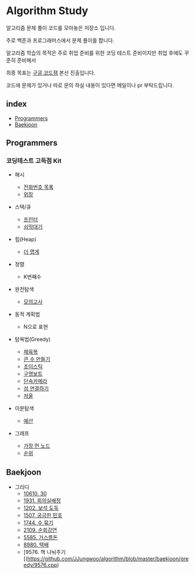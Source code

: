 # Algorithm Study 

알고리즘 문제 풀이 코드를 모아놓은 저장소 입니다.

주로 백준과 프로그래머스에서 문제 풀이를 합니다.

알고리즘 학습의 목적은 주로 취업 준비를 위한 코딩 테스트 준비이지만 취업 후에도 꾸준히 준비해서

최종 목표는 [구글 코드잼](https://codingcompetitions.withgoogle.com/codejam) 본선 진출입니다.

코드에 문제가 있거나 따로 문의 하실 내용이 있다면 메일이나 pr 부탁드립니다. 

## index

- [Programmers](Programmers)
- [Baekjoon](Baekjoon)

## Programmers

### 코딩테스트 고득점 Kit

- 해시
  - [전화번호 목록](https://github.com/JJungwoo/algorithm/blob/master/programmers/hash/%EC%A0%84%ED%99%94%EB%B2%88%ED%98%B8_%EB%AA%A9%EB%A1%9D.cpp)
  - [위장](https://github.com/JJungwoo/algorithm/blob/master/programmers/hash/%EC%9C%84%EC%9E%A5.cpp)

- 스택/큐
  - [프린터](https://github.com/JJungwoo/algorithm/blob/master/programmers/queue/%ED%94%84%EB%A6%B0%ED%84%B0.cpp)
  - [쇠막대기](https://github.com/JJungwoo/algorithm/blob/master/programmers/level2/%EC%87%A0%EB%A7%89%EB%8C%80%EA%B8%B0.cpp)

- 힙(Heap)
  - [더 맵게](https://github.com/JJungwoo/algorithm/blob/master/programmers/heap/%EB%8D%94%EB%A7%B5%EA%B2%8C.cpp)
  
- 정렬
  - K번째수
  
- 완전탐색
  - [모의고사](https://github.com/JJungwoo/algorithm/blob/master/programmers/brute_force/%EB%AA%A8%EC%9D%98%EA%B3%A0%EC%82%AC.cpp)

- 동적 계획법
  - N으로 표현
  
- 탐욕법(Greedy)
  - [체육복](https://github.com/JJungwoo/algorithm/blob/master/programmers/greedy/%EC%B2%B4%EC%9C%A1%EB%B3%B5.cpp)
  - [큰 수 만들기](https://github.com/JJungwoo/algorithm/blob/master/programmers/greedy/%ED%81%B0%EC%88%98%EB%A7%8C%EB%93%A4%EA%B8%B0.cpp)
  - [조이스틱](https://github.com/JJungwoo/algorithm/blob/master/programmers/greedy/%EC%A1%B0%EC%9D%B4%EC%8A%A4%ED%8B%B1.cpp)
  - [구명보트](https://github.com/JJungwoo/algorithm/blob/master/programmers/greedy/%EA%B5%AC%EB%AA%85%EB%B3%B4%ED%8A%B8.cpp)
  - [단속카메라](https://github.com/JJungwoo/algorithm/blob/master/programmers/greedy/%EB%8B%A8%EC%86%8D%EC%B9%B4%EB%A9%94%EB%9D%BC.cpp)
  - [섬 연결하기](https://github.com/JJungwoo/algorithm/blob/master/programmers/greedy/%EC%84%AC%EC%97%B0%EA%B2%B0%ED%95%98%EA%B8%B0.cpp)
  - [저울](https://github.com/JJungwoo/algorithm/blob/master/programmers/greedy/%EC%A0%80%EC%9A%B8.cpp)
 
- 이분탐색
  - [예산](https://github.com/JJungwoo/algorithm/blob/master/programmers/binary_search/%EC%98%88%EC%82%B0.cpp)
 
- 그래프
  - [가장 먼 노드](https://github.com/JJungwoo/algorithm/blob/master/programmers/graph/%EA%B0%80%EC%9E%A5%EB%A8%BC%EB%85%B8%EB%93%9C.cpp)
  - [순위](https://github.com/JJungwoo/algorithm/blob/master/programmers/graph/%EC%88%9C%EC%9C%84.cpp)
  
## Baekjoon

- 그리디
  - [10610. 30](https://github.com/JJungwoo/algorithm/blob/master/baekjoon/greedy/10610.cpp)
  - [1931. 회의실배정](https://github.com/JJungwoo/algorithm/blob/master/baekjoon/greedy/1080.cpp)
  - [1202. 보석 도둑](https://github.com/JJungwoo/algorithm/blob/master/baekjoon/greedy/1202.cpp)
  - [1507. 궁금한 민호](https://github.com/JJungwoo/algorithm/blob/master/baekjoon/greedy/1507.cpp)
  - [1744. 수 묶기](https://github.com/JJungwoo/algorithm/blob/master/baekjoon/greedy/1744.cpp)
  - [2109. 순회강연](https://github.com/JJungwoo/algorithm/blob/master/baekjoon/greedy/2109.cpp)
  - [5585. 거스름돈](https://github.com/JJungwoo/algorithm/blob/master/baekjoon/greedy/5585.cpp)
  - [8980. 택배](https://github.com/JJungwoo/algorithm/blob/master/baekjoon/greedy/8980.cpp)
  - [9576. 책 나눠주기[(https://github.com/JJungwoo/algorithm/blob/master/baekjoon/greedy/9576.cpp)
  

